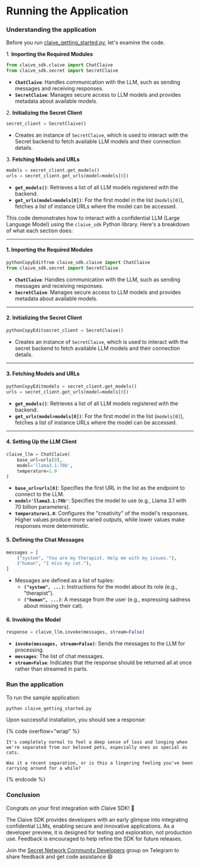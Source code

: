 # Running the Application

### Understanding the application

Before you run [claive\_getting\_started.py](https://github.com/SecretFoundation/claive-getting-started/blob/main/claive_getting_started.py), let's examine the code.&#x20;

1\. **Importing the Required Modules**

```python
from claive_sdk.claive import ChatClaive
from claive_sdk.secret import SecretClaive
```

* **`ChatClaive`**: Handles communication with the LLM, such as sending messages and receiving responses.
* **`SecretClaive`**: Manages secure access to LLM models and provides metadata about available models.

2\. **Initializing the Secret Client**

```python
secret_client = SecretClaive()
```

* Creates an instance of `SecretClaive`, which is used to interact with the Secret backend to fetch available LLM models and their connection details.

3\. **Fetching Models and URLs**

```python
models = secret_client.get_models()
urls = secret_client.get_urls(model=models[0])
```

* **`get_models()`**: Retrieves a list of all LLM models registered with the backend.
* **`get_urls(model=models[0])`**: For the first model in the list (`models[0]`), fetches a list of instance URLs where the model can be accessed.

This code demonstrates how to interact with a confidential LLM (Large Language Model) using the `claive_sdk` Python library. Here's a breakdown of what each section does:

***

#### 1. **Importing the Required Modules**

```python
pythonCopyEditfrom claive_sdk.claive import ChatClaive
from claive_sdk.secret import SecretClaive
```

* **`ChatClaive`**: Handles communication with the LLM, such as sending messages and receiving responses.
* **`SecretClaive`**: Manages secure access to LLM models and provides metadata about available models.

***

#### 2. **Initializing the Secret Client**

```python
pythonCopyEditsecret_client = SecretClaive()
```

* Creates an instance of `SecretClaive`, which is used to interact with the secret backend to fetch available LLM models and their connection details.

***

#### 3. **Fetching Models and URLs**

```python
pythonCopyEditmodels = secret_client.get_models()
urls = secret_client.get_urls(model=models[0])
```

* **`get_models()`**: Retrieves a list of all LLM models registered with the backend.
* **`get_urls(model=models[0])`**: For the first model in the list (`models[0]`), fetches a list of instance URLs where the model can be accessed.

***

#### 4. **Setting Up the LLM Client**

```python
claive_llm = ChatClaive(
    base_url=urls[0], 
    model='llama3.1:70b', 
    temperature=1.0
)
```

* **`base_url=urls[0]`**: Specifies the first URL in the list as the endpoint to connect to the LLM.
* **`model='llama3.1:70b'`**: Specifies the model to use (e.g., Llama 3.1 with 70 billion parameters).
* **`temperature=1.0`**: Configures the "creativity" of the model's responses. Higher values produce more varied outputs, while lower values make responses more deterministic.

#### 5. **Defining the Chat Messages**

```python
messages = [
    ("system", "You are my therapist. Help me with my issues."),
    ("human", "I miss my cat."),
]
```

* Messages are defined as a list of tuples:
  * **`("system", ...)`**: Instructions for the model about its role (e.g., "therapist").
  * **`("human", ...)`**: A message from the user (e.g., expressing sadness about missing their cat).

#### 6. **Invoking the Model**

```python
response = claive_llm.invoke(messages, stream=False)
```

* **`invoke(messages, stream=False)`**: Sends the messages to the LLM for processing.
* **`messages`**: The list of chat messages.
* **`stream=False`**: Indicates that the response should be returned all at once rather than streamed in parts.

### Run the application

To run the sample application:

```bash
python claive_getting_started.py
```

Upon successful installation, you should see a response:&#x20;

{% code overflow="wrap" %}
```
It's completely normal to feel a deep sense of loss and longing when we're separated from our beloved pets, especially ones as special as cats.

Was it a recent separation, or is this a lingering feeling you've been carrying around for a while?
```
{% endcode %}

### Conclusion

Congrats on your first integration with Claive SDK! :tada:

The Claive SDK provides developers with an early glimpse into integrating confidential LLMs, enabling secure and innovative applications. As a developer preview, it is designed for testing and exploration, not production use. Feedback is encouraged to help refine the SDK for future releases.&#x20;

Join the [Secret Network Community Developers](../../overview-ecosystem-and-technology/secret-network-overview/) group on Telegram to share feedback and get code assistance :smile:
